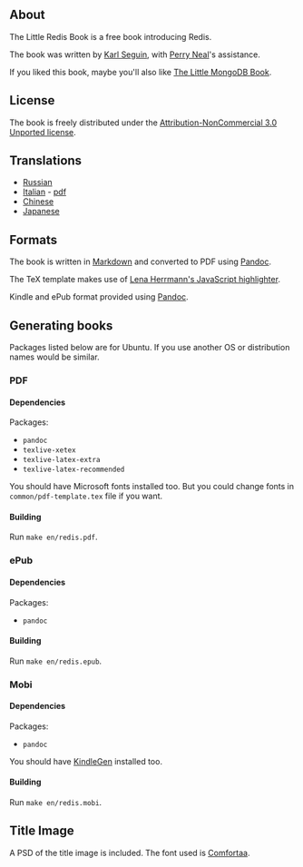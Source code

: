## About ##
The Little Redis Book is a free book introducing Redis.

The book was written by [Karl Seguin](http://openmymind.net), with [Perry Neal](http://twitter.com/perryneal)'s assistance.

If you liked this book, maybe you'll also like [The Little MongoDB Book](http://openmymind.net/2011/3/28/The-Little-MongoDB-Book/).

## License ##
The book is freely distributed under the  [Attribution-NonCommercial 3.0 Unported license](<http://creativecommons.org/licenses/by-nc/3.0/legalcode>).

## Translations ##

* [Russian](https://github.com/kondratovich/the-little-redis-book)
* [Italian](https://github.com/sandroconforto/the-little-redis-book) - [pdf](https://github.com/sandroconforto/the-little-redis-book/raw/master/book/redisIt.pdf)
* [Chinese](https://github.com/JasonLai256/the-little-redis-book)
* [Japanese](https://github.com/craftgear/the-little-redis-book/)

## Formats ##
The book is written in [Markdown](http://daringfireball.net/projects/markdown/) and converted to PDF using [Pandoc](http://johnmacfarlane.net/pandoc/).

The TeX template makes use of [Lena Herrmann's JavaScript highlighter](http://lenaherrmann.net/2010/05/20/javascript-syntax-highlighting-in-the-latex-listings-package).

Kindle and ePub format provided using [Pandoc](http://johnmacfarlane.net/pandoc/).

## Generating books ##
Packages listed below are for Ubuntu. If you use another OS or distribution names would be similar.

### PDF

#### Dependencies

Packages:

* `pandoc`
* `texlive-xetex`
* `texlive-latex-extra`
* `texlive-latex-recommended`

You should have Microsoft fonts installed too. But you could change fonts in `common/pdf-template.tex` file if you want.

#### Building

Run `make en/redis.pdf`.

### ePub

#### Dependencies

Packages:

* `pandoc`

#### Building

Run `make en/redis.epub`.

### Mobi

#### Dependencies

Packages:

* `pandoc`

You should have [KindleGen](http://www.amazon.com/gp/feature.html?ie=UTF8&docId=1000765211) installed too.

#### Building

Run `make en/redis.mobi`.

## Title Image ##
A PSD of the title image is included. The font used is [Comfortaa](http://www.dafont.com/comfortaa.font).
